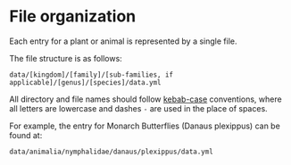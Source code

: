 # File organization

Each entry for a plant or animal is represented by a single file.

The file structure is as follows:

`data/[kingdom]/[family]/[sub-families, if applicable]/[genus]/[species]/data.yml`

All directory and file names should follow [kebab-case](https://developer.mozilla.org/en-US/docs/Glossary/Kebab_case) conventions,
where all letters are lowercase and dashes `-` are used
in the place of spaces.

For example, the entry for Monarch Butterflies (Danaus plexippus) can be found at:

`data/animalia/nymphalidae/danaus/plexippus/data.yml`
